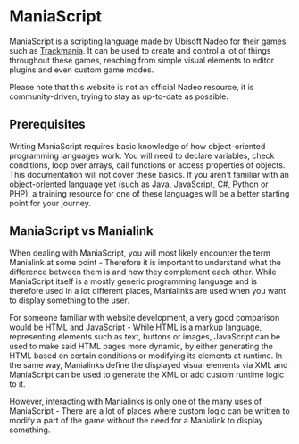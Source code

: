 # ManiaScript
ManiaScript is a scripting language made by Ubisoft Nadeo for their games such as [Trackmania](https://www.trackmania.com). It can be used to create and control a lot of things throughout these games, reaching from simple visual elements to editor plugins and even custom game modes.

Please note that this website is not an official Nadeo resource, it is community-driven, trying to stay as up-to-date as possible.

## Prerequisites
Writing ManiaScript requires basic knowledge of how object-oriented programming languages work. You will need to declare variables, check conditions, loop over arrays, call functions or access properties of objects. This documentation will not cover these basics. If you aren't familiar with an object-oriented language yet (such as Java, JavaScript, C#, Python or PHP), a training resource for one of these languages will be a better starting point for your journey.

## ManiaScript vs Manialink
When dealing with ManiaScript, you will most likely encounter the term Manialink at some point - Therefore it is important to understand what the difference between them is and how they complement each other. While ManiaScript itself is a mostly generic programming language and is therefore used in a lot different places, Manialinks are used when you want to display something to the user.

For someone familiar with website development, a very good comparison would be HTML and JavaScript - While HTML is a markup language, representing elements such as text, buttons or images, JavaScript can be used to make said HTML pages more dynamic, by either generating the HTML based on certain conditions or modifying its elements at runtime. In the same way, Manialinks define the displayed visual elements via XML and ManiaScript can be used to generate the XML or add custom runtime logic to it.

However, interacting with Manialinks is only one of the many uses of ManiaScript - There are a lot of places where custom logic can be written to modify a part of the game without the need for a Manialink to display something.
